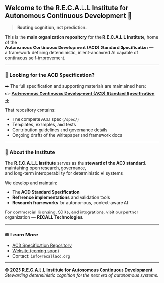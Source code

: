 ## Welcome to the R.E.C.A.L.L Institute for Autonomous Continuous Development 👋

> **Routing cognition, not prediction.**

This is the **main organization repository** for the **R.E.C.A.L.L Institute**, home of the  
**Autonomous Continuous Development (ACD) Standard Specification** —  
a framework defining deterministic, intent-anchored AI capable of continuous self-improvement.

---

### 📘 Looking for the ACD Specification?
➡️ The full specification and supporting materials are maintained here:  
👉 **[Autonomous Continuous Development (ACD) Standard Specification →](https://github.com/RECALLInstituteACD/Autonomous-Continuous-Development-ACD-Standard-Specification)**

That repository contains:
- The complete ACD spec (`/spec/`)
- Templates, examples, and tests
- Contribution guidelines and governance details
- Ongoing drafts of the whitepaper and framework docs

---

### 🧭 About the Institute
The **R.E.C.A.L.L Institute** serves as the **steward of the ACD standard**, maintaining open research, governance,  
and long-term interoperability for deterministic AI systems.

We develop and maintain:
- The **ACD Standard Specification**
- **Reference implementations** and validation tools
- **Research frameworks** for autonomous, context-aware AI

For commercial licensing, SDKs, and integrations, visit our partner organization — **RECALL Technologies**.

---

### 🌐 Learn More
- [ACD Specification Repository](https://github.com/RECALLInstituteACD/Autonomous-Continuous-Development-ACD-Standard-Specification)  
- [Website (coming soon)](https://recallacd.org)  
- Contact: `info@recallacd.org`

---

**© 2025 R.E.C.A.L.L Institute for Autonomous Continuous Development**  
*Stewarding deterministic cognition for the next era of autonomous systems.*
